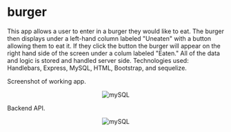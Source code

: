 # burger
<p>This app allows a user to enter in a burger they would like to eat. The burger then displays under a left-hand column labeled "Uneaten" with a button allowing them to eat it. If they click the button the burger will appear on the right hand side of the screen under a colum labeled "Eaten." All of the data and logic is stored and handled server side. Technologies used: Handlebars, Express, MySQL, HTML, Bootstrap, and sequelize.</p>

<p>Screenshot of working app.</p>
<p align="center">
  <img alt="mySQL" src="https://github.com/VanillaCoder/burger/blob/master/images/front.png">
</p>

<p>Backend API.</p>
<p align="center">
  <img alt="mySQL" src="https://github.com/VanillaCoder/burger/blob/master/images/api.png">
</p>